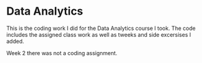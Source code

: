 # Data Analytics
This is the coding work I did for the Data Analytics course I took. The code includes the assigned class work as well as tweeks and side excersises I added.

Week 2 there was not a coding assignment.
